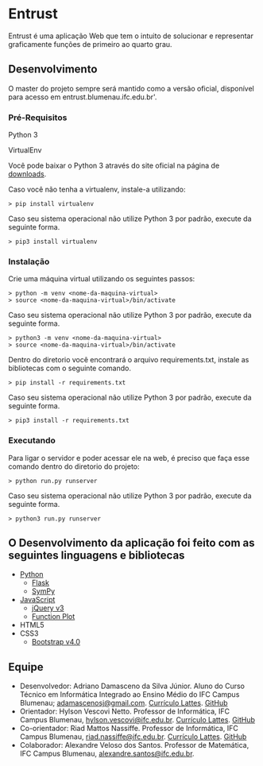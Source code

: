 # Entrust
Entrust é uma aplicação Web que tem o intuito de solucionar e representar graficamente funções de primeiro ao quarto grau.

## Desenvolvimento
O master do projeto sempre será mantido como a versão oficial, disponível para acesso em entrust.blumenau.ifc.edu.br'.

### Pré-Requisitos
Python 3

VirtualEnv

Você pode baixar o Python 3 através do site oficial na página de [downloads](https://www.python.org/downloads/).

Caso você não tenha a virtualenv, instale-a utilizando:
```
> pip install virtualenv
```
Caso seu sistema operacional não utilize Python 3 por padrão, execute da seguinte forma.
```
> pip3 install virtualenv
```


### Instalação
Crie uma máquina virtual utilizando os seguintes passos:
```
> python -m venv <nome-da-maquina-virtual>
> source <nome-da-maquina-virtual>/bin/activate
```
Caso seu sistema operacional não utilize Python 3 por padrão, execute da seguinte forma.
```
> python3 -m venv <nome-da-maquina-virtual>
> source <nome-da-maquina-virtual>/bin/activate
```

Dentro do diretorio você encontrará o arquivo requirements.txt, instale as bibliotecas com o seguinte comando.
```
> pip install -r requirements.txt
```

Caso seu sistema operacional não utilize Python 3 por padrão, execute da seguinte forma.
```
> pip3 install -r requirements.txt
```

### Executando
Para ligar o servidor e poder acessar ele na web, é preciso que faça esse comando dentro do diretorio do projeto:
```
> python run.py runserver
```

Caso seu sistema operacional não utilize Python 3 por padrão, execute da seguinte forma.
```
> python3 run.py runserver
```

## O Desenvolvimento da aplicação foi feito com as seguintes linguagens e bibliotecas
- [Python](https://www.python.org/)
  - [Flask](http://flask.pocoo.org/)
  - [SymPy](https://www.sympy.org/pt/index.html)
- [JavaScript](https://www.javascript.com)
  - [jQuery v3](https://jquery.com)
  - [Function Plot](https://mauriciopoppe.github.io/function-plot/)
- HTML5
- CSS3
  - [Bootstrap v4.0](https://getbootstrap.com)

## Equipe
* Desenvolvedor: Adriano Damasceno da Silva Júnior. Aluno do Curso Técnico em Informática Integrado ao Ensino Médio do IFC Campus Blumenau; adamascenosj@gmail.com. [Currículo Lattes](http://lattes.cnpq.br/8609985120910990). [GitHub](https://github.com/Fritas)
* Orientador: Hylson Vescovi Netto. Professor de Informática, IFC Campus Blumenau, hylson.vescovi@ifc.edu.br. [Currículo Lattes](http://lattes.cnpq.br/6155862179794521). [GitHub](https://github.com/hvescovi)
* Co-orientador: Riad Mattos Nassiffe. Professor de Informática, IFC Campus Blumenau, riad.nassiffe@ifc.edu.br. [Currículo Lattes](http://lattes.cnpq.br/8149931631827091). [GitHub](https://github.com/riadnassiffe)
* Colaborador: Alexandre Veloso dos Santos. Professor de Matemática, IFC Campus Blumenau, alexandre.santos@ifc.edu.br.
